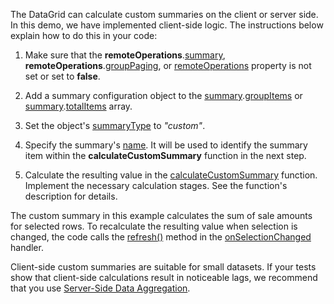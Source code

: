 The DataGrid can calculate custom summaries on the client or server side. In this demo, we have implemented client-side logic. The instructions below explain how to do this in your code:

1. Make sure that the **remoteOperations**.[summary](/Documentation/ApiReference/UI_Components/dxDataGrid/Configuration/remoteOperations/#summary), **remoteOperations**.[groupPaging](/Documentation/ApiReference/UI_Components/dxDataGrid/Configuration/remoteOperations/#groupPaging), or [remoteOperations](/Documentation/ApiReference/UI_Components/dxDataGrid/Configuration/remoteOperations/) property is not set or set to **false**.

1. Add a summary configuration object to the [summary](/Documentation/ApiReference/UI_Components/dxDataGrid/Configuration/summary/).[groupItems](/Documentation/ApiReference/UI_Components/dxDataGrid/Configuration/summary/groupItems/) or [summary](/Documentation/ApiReference/UI_Components/dxDataGrid/Configuration/summary/).[totalItems](/Documentation/ApiReference/UI_Components/dxDataGrid/Configuration/summary/totalItems/) array.

1. Set the object's [summaryType](/Documentation/ApiReference/UI_Components/dxDataGrid/Configuration/summary/totalItems/#summaryType) to *"custom"*.

1. Specify the summary's [name](/Documentation/ApiReference/UI_Components/dxDataGrid/Configuration/summary/totalItems/#name). It will be used to identify the summary item within the **calculateCustomSummary** function in the next step.

1. Calculate the resulting value in the [calculateCustomSummary](/Documentation/ApiReference/UI_Components/dxDataGrid/Configuration/summary/#calculateCustomSummary) function. Implement the necessary calculation stages. See the function's description for details.

The custom summary in this example calculates the sum of sale amounts for selected rows. To recalculate the resulting value when selection is changed, the code calls the [refresh()](/Documentation/ApiReference/UI_Components/dxDataGrid/Methods/#refresh) method in the [onSelectionChanged](/Documentation/ApiReference/UI_Components/dxDataGrid/Configuration/#onSelectionChanged) handler.

Client-side custom summaries are suitable for small datasets. If your tests show that client-side calculations result in noticeable lags, we recommend that you use [Server-Side Data Aggregation](/Documentation/Guide/UI_Components/DataGrid/Summaries/Custom_Aggregate_Function/#Server-Side_Data_Aggregation).

